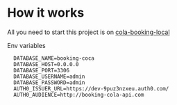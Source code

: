 # How it works

All you need to start this project is on [cola-booking-local](https://github.com/willyj87/cola-booking-local)

Env variables
```
  DATABASE_NAME=booking-coca
  DATABASE_HOST=0.0.0.0
  DATABASE_PORT=3306
  DATABASE_USERNAME=admin
  DATABASE_PASSWORD=admin
  AUTH0_ISSUER_URL=https://dev-9puz3nzxeu.auth0.com/
  AUTH0_AUDIENCE=http://booking-cola-api.com

```

